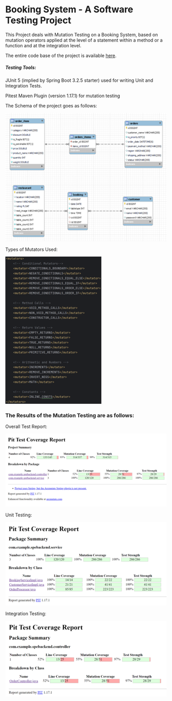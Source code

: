 <H1> Booking System - A Software Testing Project</H1>

This Project deals with Mutation Testing on a Booking System, based on mutation
operators applied at the level of a statement within a method or a function
and at the integration level.

The entire code base of the project is available [here](https://github.com/vishwatejach/Mutation-Testing-Project).

<H5>Testing Tools:</H5>
JUnit 5 (implied by Spring Boot 3.2.5 starter) used for writing Unit and Integration Tests.  

Pitest Maven Plugin (version 1.17.1) for mutation testing


The Schema of the project goes as follows:

<img src="Schema.png" alt="Schema" width="600" height="auto">


Types of Mutators Used:

<img src="Mutators.png" alt="Mutators" width="300" height="auto">

<H3>The Results of the Mutation Testing are as follows:</H3>

Overall Test Report:

<img src="Overall Test Report.png" alt="Overall Test Report" width="600" height="auto">

Unit Testing:

<img src="UnitTestingReport.png" alt="Unit Testing" width="600" height="auto">

Integration Testing:

<img src="IntegrationTestingReport.png" alt="Integration Testing" width="600" height="auto">
